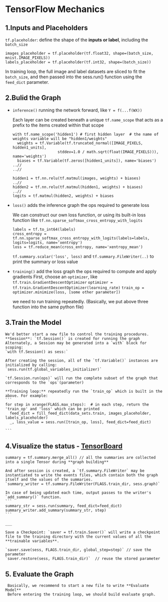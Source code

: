 # TensorFlow Mechanics

## 1.Inputs and Placeholders

`tf.placeholder`: define the shape of the **inputs or label**, including the `batch_size`
```
images_placeholder = tf.placeholder(tf.float32, shape=(batch_size, mnist.IMAGE_PIXELS))
labels_placeholder = tf.placeholder(tf.int32, shape=(batch_size))
```

In training loop, the full image and label datasets are sliced to fit the `batch_size`, and then passed into the sess.run() function using the `feed_dict` parameter.

## 2.Bulid the Graph
- `inference()` running the network forward, like `Y = f(...f(WX))`

    Each layer can be created beneath a unique `tf.name_scope` that acts as a prefix to the items created within that scope
    ```
    with tf.name_scope('hidden1') # first hidden layer  # the name of weights variable will be "hidden1/weights" 
      weights = tf.Variable(tf.truncated_normal([IMAGE_PIXELS, hidden1_units],
                        stddev=1.0 / math.sqrt(float(IMAGE_PIXELS))), name='weights')
      biases = tf.Variable(tf.zeros([hidden1_units]), name='biases')
    ..//
    ..//
    
    hidden1 = tf.nn.relu(tf.matmul(images, weights) + biases)
    ..//
    hidden2 = tf.nn.relu(tf.matmul(hidden1, weights) + biases)
    ..//
    logits = tf.matmul(hidden2, weights) + biases
    
   ```

- `loss()` adds the inference graph the ops required to generate loss

    We can construct our own loss function, or using its built-in loss function like `tf.nn.sparse_softmax_cross_entropy_with_logits`
    ```
    labels = tf.to_int64(labels)
    cross_entropy = tf.nn.sparse_softmax_cross_entropy_with_logits(labels=labels, logits=logits, name='xentropy')
    loss = tf.reduce_mean(cross_entropy, name='xentropy_mean')
   ```
    `tf.summary.scalar('loss', loss)` and `tf.summary.FileWriter(..)` to print the summary or loss value
    
- `training()` add the loss graph the ops required to compute and apply gradients 
    First, choose an `optimizer`, like ` tf.train.GradientDescentOptimizer`
    `optimizer = tf.train.GradientDescentOptimizer(learning_rate)`
    `train_op = optimizer.minimize(loss, [some other parameter])`
    
    we need to run training repeatedly. (Basically, we put above three function into the same python file)

## 3.Train the Model

    We'd better start a new file to control the training procedures.
    **Session**: `tf.Session()` is created for running the graph
    Alternately, a Session may be generated into a `with` block for scoping:
    `with tf.Session() as sess:`
    
    After creating the session, all of the `tf.Variable()` instances are initialized by calling:
    `sess.run(tf.global_variables_initializer)`
    
    `tf.Session.run(ops)` will run the complete subset of the graph that corresponds to the `ops`(parameter)
    
    **Training loop:** repeatedly run the `train_op` which is built in the above. For example:
    ```
    for step in xrange(FLAGS.max_steps):  # in each step, return the 'train_op' and 'loss' which can be printed
      feed_dict = fill_feed_dict(data_sets.train, images_placeholder, labels_placeholder)
      _, loss_value = sess.run([train_op, loss], feed_dict=feed_dict)

    ```
    
    
## 4.Visualize the status - [TensorBoard](https://www.tensorflow.org/get_started/summaries_and_tensorboard)
    
    summary = tf.summary.merge_all() // all the summaries are collected into a single Tensor during **graph building**
    
    And after session is created, a `tf.summary.FileWriter` may be instantiated to write the events files, which contain both the graph itself and the values of the summaries.
    `summary_writer = tf.summary.FileWriter(FLAGS.train_dir, sess.graph)`
    
    In case of being updated each time, output passes to the writer's `add_summary()` function.
    ```
    summary_str = sess.run(summary, feed_dict=feed_dict)
    summary_writer.add_summary(summary_str, step)
    ```
    
    ___
    
    Save a Checkpoint: `saver = tf.train.Saver()` will write a checkpoint file to the training directory with the current values of all the **trainable variables**.
    
    `saver.save(sess, FLAGS.train_dir, global_step=step)` // save the parameter
    `saver.restore(sess, FLAGS.train_dir)`  // reuse the stored parameter
    
    
 ## 5. Evaluate the Graph
     Basically, we recommend to start a new file to write **Evaluate Model**
     Before entering the training loop, we should build evaluate graph.
     
 

     
    
    
